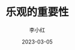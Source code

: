 ---
title: 乐观的重要性
date: 2023-03-05
author: 李小红
description: 乐观的重要性在于你可以拥有更好的精神状态。拥有乐观的心态可以让你更好地面对生活中的困难和挑战，拥有更好的心态也可以让你更好地与他人交流和合作。
tags:
  - 乐观的重要性
image: https://picsum.photos/600/400
---